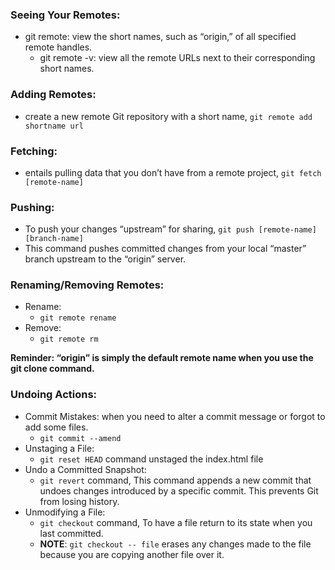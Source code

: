 
### Seeing Your Remotes:
   - git remote: view the short names, such as “origin,” of all specified remote handles.
      - git remote -v: view all the remote URLs next to their corresponding short names.
      
### Adding Remotes:
   - create a new remote Git repository with a short name, `git remote add shortname url`
   
### Fetching:
   - entails pulling data that you don’t have from a remote project, `git fetch [remote-name]`
   
### Pushing:
   - To push your changes “upstream” for sharing, `git push [remote-name][branch-name]`
   - This command pushes committed changes from your local “master” branch upstream to the “origin” server.
  
### Renaming/Removing Remotes:
   - Rename:
     -  `git remote rename`
   - Remove:
     - `git remote rm`
     
 **Reminder: “origin” is simply the default remote name when you use the git clone command.**
 
 ### Undoing Actions:
   - Commit Mistakes: when you need to alter a commit message or forgot to add some files.
     - `git commit --amend`
   - Unstaging a File:
     - `git reset HEAD` command unstaged the index.html file
   - Undo a Committed Snapshot:
     - `git revert` command, This command appends a new commit that undoes changes introduced by a specific commit. This prevents Git from losing history.
   - Unmodifying a File:
     - `git checkout` command, To have a file return to its state when you last committed.
     - **NOTE**: `git checkout -- file` erases any changes made to the file because you are copying another file over it.
